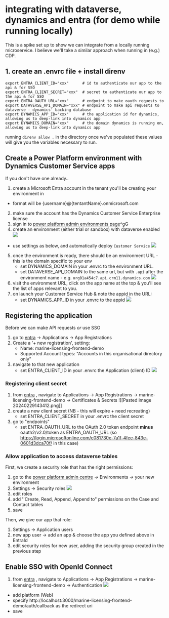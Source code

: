 # integrating with dataverse, dynamics and entra (for demo while running locally)

This is a spike set up to show we can integrate from a locally running microservice.  I believe we'll take a similar approach when running in (e.g.) CDP.

## 1. create an .envrc file + install direnv

```
export ENTRA_CLIENT_ID="xxx"      # id to authenticate our app to the api & for SSO
export ENTRA_CLIENT_SECRET="xxx"  # secret to authenticate our app to the api & for SSO
export ENTRA_OAUTH_URL="xxx"      # endpoint to make oauth requests to
export DATAVERSE_API_DOMAIN="xxx" # endpoint to make api requests to dataverse - dynamics' backing database
export DYNAMICS_APP_ID="xxx"      # the application id for dynamics, allowing us to deep-link into dynamics app
export DYNAMICS_DOMAIN="xxx"      # the domain dynamics is running on, allowing us to deep-link into dynamics app
```

running `direnv allow .` in the directory once we've populated these values will give you the variables necessary to run.

## Create a Power Platform environment with Dynamics Customer Service apps

If you don't have one already..

1. create a Microsoft Entra account in the tenant you'll be creating your environment in
  - format will be {username}@{tentantName}.onmicrosoft.com
2. make sure the account has the Dynamics Customer Service Enterprise license
3. sign in to [power platform admin environments page](https://admin.powerplatform.microsoft.com/environments)^gG
4. create an environment (either trial or sandbox) with dataverse enabled
![](images/Pasted%20image%2020240229132134.png)
  - use settings as below, and automatically deploy `Customer Service`
![](images/Pasted%20image%2020240229132232.png)
5. once the environment is ready, there should be an environment URL - this is the domain specific to your env
	- set DYNAMICS_DOMAIN in your .envrc to the environment URL.
	- set DATAVERSE_API_DOMAIN to the same url, but with `.api` after the environment name - e.g. `org01a454c7.api.crm11.dynamics.com`
![](images/Pasted%20image%2020240229132353.png)
6. visit the environment URL, click on the app name at the top & you'll see the list of apps relevant to you.
7. on launch your Customer Service Hub & note the appid in the URL:
	* set DYNAMICS_APP_ID in your .envrc to the appid
![](images/Pasted%20image%2020240229132448.png)


## Registering the application

Before we can make API requests *or* use SSO

1. go to [entra](https://entra.microsoft.com/#home) -> Applications -> App Registrations
2. Create a '+ new registration', setting:
	- Name: marine-licensing-frontend-demo
	- Supported Account types: "Accounts in this organisational directory only"
3. navigate to that new application
	* set ENTRA_CLIENT_ID in your .envrc the Application (client) ID
![](images/Pasted%20image%2020240229143343.png)

### Registering client secret

1. from [entra](https://entra.microsoft.com/#home) , navigate to Applications -> App Registrations -> marine-licensing-frontend-demo -> Certificates & Secrets
![[Pasted image 20240229143412.png]]
2. create a new client secret (NB - this will expire + need recreating)
	- set ENTRA_CLIENT_SECRET in your .envrc the client secret
3. go to "endpoints"
	- set ENTRA_OAUTH_URL to the OAuth 2.0 token endpoint **minus** oauth2/v2.0/token as ENTRA_OAUTH_URL (so https://login.microsoftonline.com/c081730e-7a1f-4fee-843e-0601d3dca70f/ in this case)

### Allow application to access dataverse tables

First, we create a security role that has the right permissions:

1. go to the [power platform admin centre](https://admin.powerplatform.microsoft.com/home) -> Environments -> your new environment
2. Settings -> Security roles
	![](Pasted%20image%2020240229145013.png)
3. edit roles
4. add ''Create, Read, Append, Append to" permissions on the Case and Contact tables 
5. save

Then, we give our app that role:
1.  Settings -> Application users
2. new app user ->  add an app & choose the app you defined above in EntraId
3. edit security roles for new user, adding the security group created in the previous step

## Enable SSO with OpenId Connect

1. from [entra](https://entra.microsoft.com/#home) , navigate to Applications -> App Registrations -> marine-licensing-frontend-demo -> Authentication
![](images/Pasted%20image%2020240229165401.png)
- add platform (Web)
- specify http://localhost:3000/marine-licensing-frontend-demo/auth/callback as the redirect uri
- save